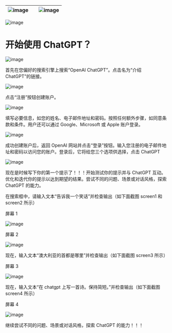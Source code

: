 | ![image](img/chapter_title_corner_decoration_left.png) |  | ![image](img/chapter_title_corner_decoration_right.png) |
| --- | --- | --- |

![image](img/chapter_title_above.png)

# 开始使用 ChatGPT？

![image](img/chapter_title_below.png)

首先在您偏好的搜索引擎上搜索“OpenAI ChatGPT”。点击名为“介绍 ChatGPT”的链接。

![image](img/image003.jpg)

点击“注册”按钮创建账户。

![image](img/image000.jpg)

填写必要信息，如您的姓名、电子邮件地址和密码。按照任何额外步骤，如同意条款和条件。用户还可以通过 Google、Microsoft 或 Apple 账户登录。

![image](img/image009.jpg)

成功创建账户后，返回 OpenAI 网站并点击“登录”按钮。输入您注册的电子邮件地址和密码以访问您的账户。登录后，它将给您三个选项供选择，点击 ChatGPT

![image](img/image008.jpg)

现在是时候写下你的第一个提示了！！！开始测试你的提示并与 ChatGPT 互动。优化和迭代你的提示以达到期望的结果。尝试不同的问题、场景或对话风格，探索 ChatGPT 的能力。

在搜索框中，请输入文本“告诉我一个笑话”并检查输出（如下面截图 screen1 和 screen2 所示）

屏幕 1

![image](img/image024.jpg)

屏幕 2

![image](img/image031.jpg)

现在，输入文本“澳大利亚的首都是哪里”并检查输出（如下面截图 screen3 所示）

屏幕 3

![image](img/image002.jpg)

现在，输入文本“在 chatgpt 上写一首诗。保持简短。”并检查输出（如下面截图 screen4 所示）

屏幕 4

![image](img/image006.jpg)

继续尝试不同的问题、场景或对话风格，探索 ChatGPT 的能力！！！
